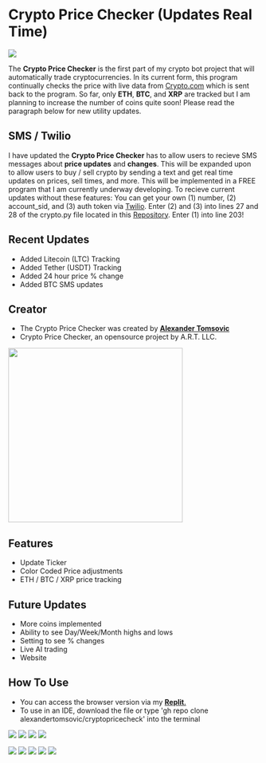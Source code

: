 # Crypto Price Checker (Updates Real Time)
![](https://img.shields.io/static/v1?label=Repository+Status&style=flat-square&message=Active&color=brightgreen)

The **Crypto Price Checker** is the first part of my crypto bot project that will automatically trade cryptocurrencies. In its current form, this program continually checks the price with live data from [Crypto.com](https://crypto.com) which is sent back to the program. So far, only **ETH**, **BTC**, and **XRP** are tracked but I am planning to increase the number of coins quite soon! Please read the paragraph below for new utility updates. 

## SMS / Twilio 
I have updated the **Crypto Price Checker** has to allow users to recieve SMS messages about **price updates** and **changes**. 
This will be expanded upon to allow users to buy / sell crypto by sending a text and get real time updates on prices, sell times, and more. 
This will be implemented in a FREE program that I am currently underway developing. To recieve current updates without these features: 
You can get your own (1) number, (2) account_sid, and (3) auth token via [Twilio](https://www.twilio.com/referral/CaqA6u).
Enter (2) and (3) into lines 27 and 28 of the crypto.py file located in this [Repository](https://github.com/alexandertomsovic). Enter (1) into line 203! 

## Recent Updates
- Added Litecoin (LTC) Tracking
- Added Tether (USDT) Tracking
- Added 24 hour price % change
- Added BTC SMS updates
## Creator
- The Crypto Price Checker was created by [**Alexander Tomsovic**](github.com/alexandertomsovic)
- Crypto Price Checker, an opensource project by A.R.T. LLC.
<a target="_blank" href="https://alextomsovic1.wixsite.com/my-site">
<picture>
  <source media="(prefers-color-scheme: dark)" srcset="https://user-images.githubusercontent.com/84757117/183132203-308d3d20-a5ef-4aab-864b-2469f99e9633.jpg">
  <source media="(prefers-color-scheme: light)" srcset="https://user-images.githubusercontent.com/84757117/183132203-308d3d20-a5ef-4aab-864b-2469f99e9633.jpg">
  <img src="" width="350">
</picture>
</a>

## Features
- Update Ticker
- Color Coded Price adjustments
- ETH / BTC / XRP price tracking

## Future Updates
-  More coins implemented
-  Ability to see Day/Week/Month highs and lows
-  Setting to see % changes
-  Live AI trading 
-  Website

## How To Use
- You can access the browser version via my [**Replit**.](https://replit.com/@AlexTomsovic/cryptoprices#main.py)
- To use in an IDE, download the file or type 'gh repo clone alexandertomsovic/cryptopricecheck' into the terminal


![](https://img.shields.io/static/v1?label=Repository+Status&style=flat-square&message=Active&color=brightgreen)
![](https://img.shields.io/static/v1?label=Price+Updates&style=flat-square&message=Active&color=brightgreen)
![](https://img.shields.io/static/v1?label=Percent+Changes&style=flat-square&message=Active&color=brightgreen)
![](https://img.shields.io/static/v1?label=BTC+SMS+Updates&style=flat-square&message=Running&color=brightgreen)

![](https://img.shields.io/static/v1?label=Bitcoin&logo=bitcoin&style=flat-square&message=Tracked&color=orange)
![](https://img.shields.io/static/v1?label=Ethereum&logo=ethereum&style=flat-square&message=Tracked&color=37367b)
![](https://img.shields.io/static/v1?label=XRP&logo=xrp&style=flat-square&message=Tracked&color=black)
![](https://img.shields.io/static/v1?label=Tether&logo=tether&style=flat-square&message=Tracked&color=12946c)
![](https://img.shields.io/static/v1?label=Litecoin&logo=litecoin&style=flat-square&message=Tracked&color=21406e)

